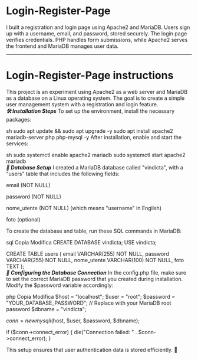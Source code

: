 # Login-Register-Page
I built a registration and login page using Apache2 and MariaDB. Users sign up with a username, email, and password, stored securely. The login page verifies credentials. PHP handles form submissions, while Apache2 serves the frontend and MariaDB manages user data.

-----------------------------------------------------------------------------------------------------------------------------------------------------------------

# Login-Register-Page instructions

This project is an experiment using Apache2 as a web server and MariaDB as a database on a Linux operating system. The goal is to create a simple user management system with a registration and login feature.
<br>
***🛠 Installation Steps***
To set up the environment, install the necessary packages:

sh
sudo apt update && sudo apt upgrade -y
sudo apt install apache2 mariadb-server php php-mysql -y
After installation, enable and start the services:

sh
sudo systemctl enable apache2 mariadb
sudo systemctl start apache2 mariadb
<br>
***📌 Database Setup***
I created a MariaDB database called "vindicta", with a "users" table that includes the following fields:

email (NOT NULL)

password (NOT NULL)

nome_utente (NOT NULL) (which means "username" in English)

foto (optional)

To create the database and table, run these SQL commands in MariaDB:

sql
Copia
Modifica
CREATE DATABASE vindicta;
USE vindicta;

CREATE TABLE users (
    email VARCHAR(255) NOT NULL,
    password VARCHAR(255) NOT NULL,
    nome_utente VARCHAR(100) NOT NULL,
    foto TEXT
);
<br>
***🔑 Configuring the Database Connection***
In the config.php file, make sure to set the correct MariaDB password that you created during installation. Modify the $password variable accordingly:

php
Copia
Modifica
$host = "localhost";
$user = "root";
$password = "YOUR_DATABASE_PASSWORD";  // Replace with your MariaDB root password
$dbname = "vindicta";

$conn = new mysqli($host, $user, $password, $dbname);

if ($conn->connect_error) {
    die("Connection failed: " . $conn->connect_error);
}

This setup ensures that user authentication data is stored efficiently. 🚀
